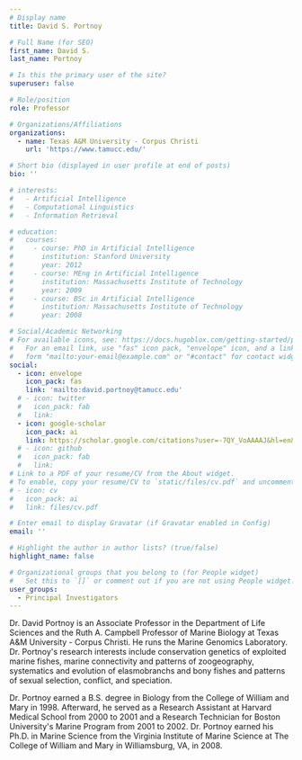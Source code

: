 ```yaml
---
# Display name
title: David S. Portnoy

# Full Name (for SEO)
first_name: David S.
last_name: Portnoy

# Is this the primary user of the site?
superuser: false

# Role/position
role: Professor

# Organizations/Affiliations
organizations:
  - name: Texas A&M University - Corpus Christi
    url: 'https://www.tamucc.edu/'

# Short bio (displayed in user profile at end of posts)
bio: ''

# interests:
#   - Artificial Intelligence
#   - Computational Linguistics
#   - Information Retrieval

# education:
#   courses:
#     - course: PhD in Artificial Intelligence
#       institution: Stanford University
#       year: 2012
#     - course: MEng in Artificial Intelligence
#       institution: Massachusetts Institute of Technology
#       year: 2009
#     - course: BSc in Artificial Intelligence
#       institution: Massachusetts Institute of Technology
#       year: 2008

# Social/Academic Networking
# For available icons, see: https://docs.hugoblox.com/getting-started/page-builder/#icons
#   For an email link, use "fas" icon pack, "envelope" icon, and a link in the
#   form "mailto:your-email@example.com" or "#contact" for contact widget.
social:
  - icon: envelope
    icon_pack: fas
    link: 'mailto:david.portnoy@tamucc.edu'
  # - icon: twitter
  #   icon_pack: fab
  #   link: 
  - icon: google-scholar
    icon_pack: ai
    link: https://scholar.google.com/citations?user=-7QY_VoAAAAJ&hl=en&oi=sra
  # - icon: github
  #   icon_pack: fab
  #   link: 
# Link to a PDF of your resume/CV from the About widget.
# To enable, copy your resume/CV to `static/files/cv.pdf` and uncomment the lines below.
# - icon: cv
#   icon_pack: ai
#   link: files/cv.pdf

# Enter email to display Gravatar (if Gravatar enabled in Config)
email: ''

# Highlight the author in author lists? (true/false)
highlight_name: false

# Organizational groups that you belong to (for People widget)
#   Set this to `[]` or comment out if you are not using People widget.
user_groups:
  - Principal Investigators
---
```


Dr. David Portnoy is an Associate Professor in the Department of Life Sciences and the Ruth A. Campbell Professor of Marine Biology at Texas A&M University - Corpus Christi.  He runs the Marine Genomics Laboratory. Dr. Portnoy's research interests include conservation genetics of exploited marine fishes, marine connectivity and patterns of zoogeography, systematics and evolution of elasmobranchs and bony fishes and patterns of sexual selection, conflict, and speciation.

Dr. Portnoy earned a B.S. degree in Biology from the College of William and Mary in 1998.  Afterward, he served as a Research Assistant at Harvard Medical School from 2000 to 2001 and a Research Technician for Boston University's Marine Program from 2001 to 2002.  Dr. Portnoy earned his Ph.D. in Marine Science from the Virginia Institute of Marine Science at The College of William and Mary in Williamsburg, VA, in 2008.  